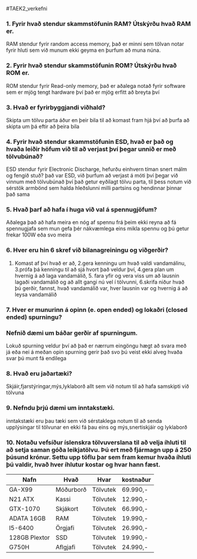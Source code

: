 #TAEK2_verkefni
### 1. Fyrir hvað stendur skammstöfunin RAM? Útskýrðu hvað RAM er.
RAM stendur fyrir random access memory, það er minni sem tölvan notar fyrir hluti sem við munum ekki geyma en þurfum að muna núna.
### 2. Fyrir hvað stendur skammstöfunin ROM? Útskýrðu hvað ROM er.
ROM stendur fyrir Read-only memory, það er aðalega notað fyrir software sem er mjög tengt hardware því það er mjög erfitt að breyta því
### 3. Hvað er fyrirbyggjandi viðhald?
Skipta um tölvu parta áður en þeir bila til að komast fram hjá því að þurfa að skipta um þá eftir að þeira bila
### 4. Fyrir hvað stendur skammstöfunin ESD, hvað er það og hvaða leiðir höfum við til að verjast því þegar unnið er með tölvubúnað?
ESD stendur fyrir Electronic Discharge, hefurðu einhvern tíman snert málm og fengið stuð? það var ESD, við þurfum að verjast á móti því þegar við vinnum með tölvubúnað því það getur eyðilagt tölvu parta, til þess notum við sérstök armbönd sem halda hleðslunni milli partsins og hendinnar þinnar það sama
### 5. Hvað þarf að hafa í huga við val á spennugjöfum?
Aðalega það að hafa meira en nóg af spennu frá þeim ekki reyna að fá spennugjafa sem mun gefa þér nákvæmlega eins mikla spennu og þú getur frekar 100W eða svo meira
### 6. Hver eru hin 6 skref við bilanagreiningu og viðgerðir?
1. Komast af því hvað er að, 2.gera kenningu um hvað valdi vandamálinu, 3.prófa þá kenningu til að sjá hvort það veldur því, 4.gera plan um hvernig á að laga vandamálið, 5. fara yfir og vera viss um að lausnin lagaði vandamálið og að allt gangi nú vel í tölvunni, 6.skrifa niður hvað þú gerðir, fannst, hvað vandamálið var, hver lausnin var og hvernig á að leysa vandamálið

### 7. Hver er munurinn á opinn (e. open ended) og lokaðri (closed ended) spurningu?
### Nefnið dæmi um báðar gerðir af spurningum.
Lokuð spurning veldur því að það er nærrum eingöngu hægt að svara með já eða nei á meðan opin spurning gerir það svo þú veist ekki alveg hvaða svar þú munt fá endilega
### 8. Hvað eru jaðartæki?
Skjáir,fjarstýringar,mýs,lyklaborð allt sem við notum til að hafa samskipti við tölvuna
### 9. Nefndu þrjú dæmi um inntakstæki.
inntakstæki eru þau tæki sem við sérstaklega notum til að senda upplýsingar til tölvunar en ekki fá þau eins og mýs,snertiskjáir og lyklaborð
### 10. Notaðu vefsíður íslenskra tölvuverslana til að velja íhluti til að setja saman góða leikjatölvu. Þú ert með fjármagn upp á 250 þúsund krónur. Settu upp töflu þar sem fram kemur hvaða íhluti þú valdir, hvað hver íhlutur kostar og hvar hann fæst.
**Nafn** | **Hvað** |  **Hvar**  |  **kostnaður**
--- | --- | --- | ---
GA-X99 | Móðurborð | Tölvutek | 69.990,-
N21 ATX | Kassi | Tölvutek | 12.990,-
GTX-1070 | Skjákort | Tölvutek | 66.990,-
ADATA 16GB | RAM | Tölvutek | 19.990,-
I5-6400 | Örgjafi | Tölvutek | 26.990,-
128GB Plextor | SSD | Tölvutek | 19.990,-
G750H | Aflgjafi | Tölvutek | 24.990,-